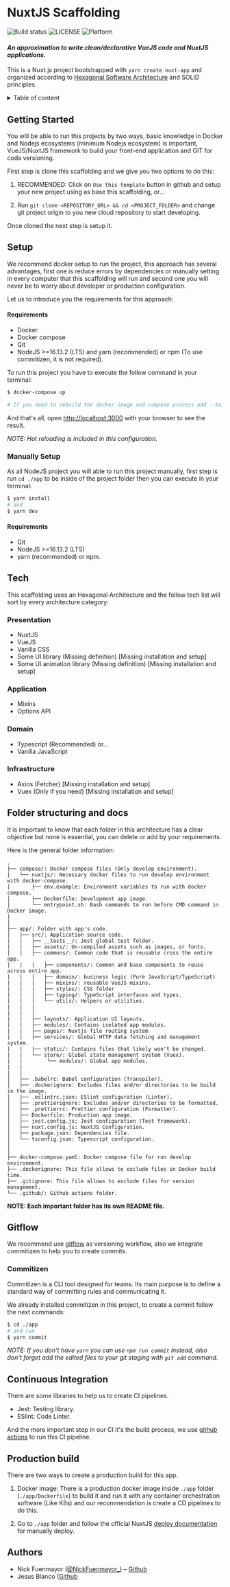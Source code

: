 # NuxtJS Scaffolding

![Build status](https://img.shields.io/badge/build-passing-brightgreen)
![LICENSE](https://img.shields.io/badge/license-MIT-brightgreen) ![Platform](https://img.shields.io/badge/node--lts-%3E%3D%2016.13.2-brightgreen)

#### _**An approximation to write clean/declarative VueJS code and NuxtJS applications.**_

This is a Nuxt.js project bootstrapped with `yarn create nuxt-app` and organized according to [Hexagonal Software Architecture](<https://en.wikipedia.org/wiki/Hexagonal_architecture_(software)>) and SOLID principles.

<details>
  <summary>Table of content</summary>

- [Getting Started](#getting-started)
- [Setup](#setup)
- [Tech](#tech)
- [Folder structuring and docs](#folder-structuring-and-docs)
- [Gitflow](#gitflow)
- [Continuous Integration](#continuous-integration)
- [Production build](#production-build)
- [Authors](#authors)

</details>

## Getting Started

You will be able to run this projects by two ways, basic knowledge in Docker and Nodejs ecosystems (minimum Nodejs ecosystem) is important, VueJS/NuxtJS framework to build your front-end application and GIT for code versioning.

First step is clone this scaffolding and we give you two options to do this:

1. RECOMMENDED: Click on `Use this template` button in github and setup your new project using as base this scaffolding, or...

2. Run `git clone <REPOSITORY_URL> && cd <PROJECT_FOLDER>` and change git project origin to you new cloud repository to start developing.

Once cloned the next step is setup it.

## Setup

We recommend docker setup to run the project, this approach has several advantages, first one is reduce errors by dependencies or manually setting in every computer that this scaffolding will run and second one you will never be to worry about developer or production configuration.

Let us to introduce you the requirements for this approach:

#### **Requirements**

- Docker
- Docker compose
- Git
- NodeJS >=16.13.2 (LTS) and yarn (recommended) or npm (To use commitizen, it is not required).

To run this project you have to execute the follow command in your terminal:

```bash
$ docker-compose up

# If you need to rebuild the docker image and compose process add --build flag to this command.
```

And that's all, open [http://localhost:3000](http://localhost:3000) with your browser to see the result.

_NOTE: Hot reloading is included in this configuration._

### Manually Setup

As all NodeJS project you will able to run this project manually, first step is run `cd ./app` to be inside of the project folder then you can execute in your terminal:

```bash
$ yarn install
# and
$ yarn dev
```

#### **Requirements**

- Git
- NodeJS >=16.13.2 (LTS)
- yarn (recommended) or npm.

## Tech

This scaffolding uses an Hexagonal Architecture and the follow tech list will sort by every architecture category:

### Presentation

- NuxtJS
- VueJS
- Vanilla CSS
- Some UI library (Missing definition) [Missing installation and setup]
- Some UI animation library (Missing definition) [Missing installation and setup]

### Application

- Mixins
- Options API

### Domain

- Typescript (Recommended) or...
- Vanilla JavaScript

### Infrastructure

- Axios (Fetcher) [Missing installation and setup]
- Vuex (Only if you need) [Missing installation and setup]

## Folder structuring and docs

It is important to know that each folder in this architecture has a clear objective but none is essential, you can delete or add by your requirements.

Here is the general folder information:

```
.
├── compose/: Docker compose files (Only develop environment).
|   └── nuxtjs/: Necessary docker files to run develop environment with docker-compose.
|       ├── env.example: Environment variables to run with docker compose.
│       ├── Dockerfile: Development app image.
|       └── entrypoint.sh: Bash commands to run before CMD command in Docker image.
|
|
├── app/: Folder with app's code.
│   ├── src/: Application source code.
|   |   ├── __tests__/: Jest global test folder.
|   |   ├── assets/: Un-compiled assets such as images, or fonts.
|   |   ├── commons/: Common code that is reusable cross the entire app.
|   |   |   ├── components/: Common and base components to reuse across entire app.
|   |   |   ├── domain/: business logic (Pure JavaScript/TypeScript)
|   |   |   ├── mixins/: reusable VueJS mixins.
|   |   |   ├── styles/: CSS folder
|   |   |   ├── typing/: TypeScript interfaces and types.
|   |   |   └── utils/: Helpers or utilities.
|   |   |
|   |   |
|   |   ├── layouts/: Application UI layouts.
|   |   ├── modules/: Contains isolated app modules.
|   |   ├── pages/: Nuxtjs file routing system
|   |   ├── services/: Global HTTP data fetching and management system.
|   |   ├── static/: Contains files that likely won't be changed.
|   |   └── store/: Global state management system (Vuex).
|   |        └── modules/: Global app modules.
|   |
|   |
│   ├── .babelrc: Babel configuration (Transpiler).
│   ├── .dockerignore: Excludes files and/or directories to be build in the image.
│   ├── .eslintrc.json: ESlint configuration (Linter).
│   ├── .prettierignore: Excludes and/or directories to be formatted.
│   ├── .prettierrc: Prettier configuration (Formatter).
│   ├── Dockerfile: Production app image.
│   ├── jest.config.js: Jest configuration (Test framework).
│   ├── nuxt.config.js: NuxtJS Configuration.
│   ├── package.json: Dependencies file.
│   └── tsconfig.json: Typescript configuration.
│
│
├── docker-compose.yaml: Docker compose file for run develop environment.
├── .dockerignore: This file allows to exclude files in Docker build time.
├── .gitignore: This file allows to exclude files for version management.
└── .github/: Github actions folder.

```

**NOTE: Each important folder has its own README file.**

## Gitflow

We recommend use [gitflow](https://www.atlassian.com/git/tutorials/comparing-workflows/gitflow-workflow) as versioning workflow, also we integrate commitizen to help you to create commits.

### Commitizen

Commitizen is a CLI tool designed for teams. Its main purpose is to define a standard way of committing rules and communicating it.

We already installed commitizen in this project, to create a commit follow the next commands:

```bash
$ cd ./app
# and run
$ yarn commit
```

_NOTE: If you don't have `yarn` you can use `npm run commit` instead, also don't forget add the edited files to your git staging with `git add` command._

## Continuous Integration

There are some libraries to help us to create CI pipelines.

- Jest: Testing library.
- ESlint: Code Linter.

And the more important step in our CI it's the build process, we use [github actions](https://docs.github.com/es/actions) to run this CI pipeline.

## Production build

There are two ways to create a production build for this app.

1. Docker image: There is a production docker image inside `./app` folder (`./app/Dockerfile`) to build it and run it with any container orchestration software (Like K8s) and our recommendation is create a CD pipelines to do this.

2. Go to `./app` folder and follow the official NuxtJS [deploy documentation](https://nuxtjs.org/docs/get-started/commands/#production-deployment) for manually deploy.

## Authors

- Nick Fuenmayor ([@NickFuenmayor\_](https://twitter.com/NickFuenmayor_)) – [Github](https://github.com/InNickF)
- Jesus Blanco ([Github](https://github.com/JD154)